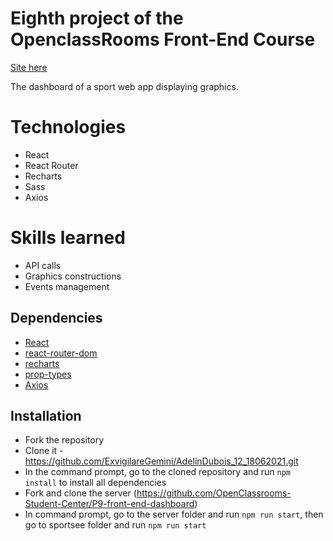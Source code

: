# Eighth project of the OpenclassRooms Front-End Course

[Site here](https://exvigilaregemini.github.io/AdelinDubois_12_18062021/)

The dashboard of a sport web app displaying graphics.

# Technologies
 - React
 - React Router
 - Recharts
 - Sass
 - Axios

# Skills learned
 -  API calls
 -  Graphics constructions
 -  Events management

## Dependencies
- [React](https://reactjs.org/)
- [react-router-dom](https://reactrouter.com/web/guides/quick-start)
- [recharts](https://recharts.org/en-US)
- [prop-types](https://www.npmjs.com/package/prop-types)
- [Axios](https://github.com/axios/axios)

## Installation
- Fork the repository
- Clone it - https://github.com/ExvigilareGemini/AdelinDubois_12_18062021.git
- In the command prompt, go to the cloned repository and run `npm install` to install all dependencies
- Fork and clone the server (https://github.com/OpenClassrooms-Student-Center/P9-front-end-dashboard)
- In command prompt, go to the server folder and run `npm run start`, then go to sportsee folder and run `npm run start`
